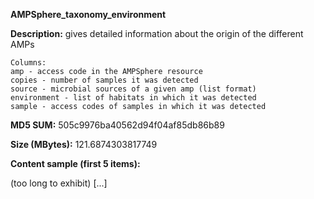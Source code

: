 **AMPSphere_taxonomy_environment**

**Description:**	gives detailed information about the origin of 
                        the different AMPs 

    Columns:
    amp - access code in the AMPSphere resource
    copies - number of samples it was detected
    source - microbial sources of a given amp (list format)
    environment - list of habitats in which it was detected
    sample - access codes of samples in which it was detected

**MD5 SUM:**	505c9976ba40562d94f04af85db86b89

**Size (MBytes):**	121.6874303817749

**Content sample (first 5 items):**

(too long to exhibit)
[...]
